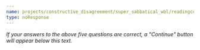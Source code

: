 ```yaml
---
name: projects/constructive_disagreement/super_sabbatical_wbl/readingcomp_presubmit.md
type: noResponse
---
```


*If your answers to the above five questions are correct, a "Continue" button will appear below this text.*